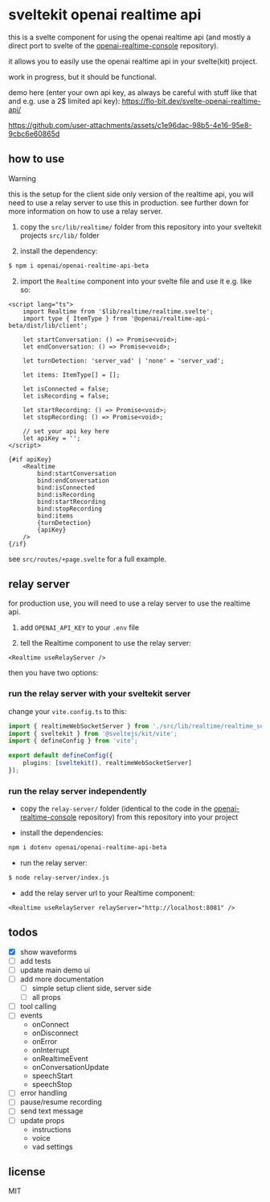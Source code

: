 # sveltekit openai realtime api

this is a svelte component for using the openai realtime api (and mostly a direct port to svelte of the [openai-realtime-console](https://github.com/openai/openai-realtime-console) repository).

it allows you to easily use the openai realtime api in your svelte(kit) project.

work in progress, but it should be functional.

demo here (enter your own api key, as always be careful with stuff like that and e.g. use a 2$ limited api key): https://flo-bit.dev/svelte-openai-realtime-api/

https://github.com/user-attachments/assets/c1e96dac-98b5-4e16-95e8-9cbc6e60865d

## how to use

> [!WARNING]
> this is the setup for the client side only version of the realtime api, you will need to use a relay server to use this in production.
> see further down for more information on how to use a relay server.

1. copy the `src/lib/realtime/` folder from this repository into your sveltekit projects `src/lib/` folder

2. install the dependency:

```bash
$ npm i openai/openai-realtime-api-beta
```

2. import the `Realtime` component into your svelte file and use it e.g. like so:

```svelte
<script lang="ts">
	import Realtime from '$lib/realtime/realtime.svelte';
	import type { ItemType } from '@openai/realtime-api-beta/dist/lib/client';

	let startConversation: () => Promise<void>;
	let endConversation: () => Promise<void>;

	let turnDetection: 'server_vad' | 'none' = 'server_vad';

	let items: ItemType[] = [];

	let isConnected = false;
	let isRecording = false;

	let startRecording: () => Promise<void>;
	let stopRecording: () => Promise<void>;

	// set your api key here
	let apiKey = '';
</script>

{#if apiKey}
	<Realtime
		bind:startConversation
		bind:endConversation
		bind:isConnected
		bind:isRecording
		bind:startRecording
		bind:stopRecording
		bind:items
		{turnDetection}
		{apiKey}
	/>
{/if}
```

see `src/routes/+page.svelte` for a full example.

## relay server

for production use, you will need to use a relay server to use the realtime api.

1. add `OPENAI_API_KEY` to your `.env` file

2. tell the Realtime component to use the relay server:

```svelte
<Realtime useRelayServer />
```

then you have two options:

### run the relay server with your sveltekit server

change your `vite.config.ts` to this:

```ts
import { realtimeWebSocketServer } from './src/lib/realtime/realtime_server';
import { sveltekit } from '@sveltejs/kit/vite';
import { defineConfig } from 'vite';

export default defineConfig({
	plugins: [sveltekit(), realtimeWebSocketServer]
});
```

### run the relay server independently

- copy the `relay-server/` folder (identical to the code in the
  [openai-realtime-console](https://github.com/openai/openai-realtime-console) repository)
  from this repository into your project

- install the dependencies:

```bash
npm i dotenv openai/openai-realtime-api-beta
```

- run the relay server:

```bash
$ node relay-server/index.js
```

- add the relay server url to your Realtime component:

```
<Realtime useRelayServer relayServer="http://localhost:8081" />
```

## todos

- [x] show waveforms
- [ ] add tests
- [ ] update main demo ui
- [ ] add more documentation
    - [ ] simple setup client side, server side
    - [ ] all props
- [ ] tool calling
- [ ] events
    - onConnect
    - onDisconnect
    - onError
    - onInterrupt
    - onRealtimeEvent
    - onConversationUpdate
    - speechStart
    - speechStop
- [ ] error handling
- [ ] pause/resume recording
- [ ] send text message
- [ ] update props
	- instructions
	- voice
	- vad settings

## license

MIT
